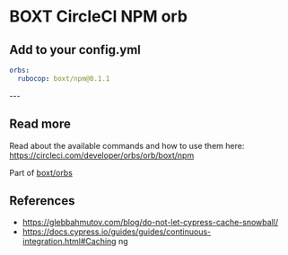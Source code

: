 # BOXT CircleCI NPM orb

<!--
The version number below is automatically populated by a GitHub workflow.
You can see how this works in ./github/workflows/update-readme-workflow.yml
-->

<!-- VERSION_SNIPPET_START -->
## Add to your config.yml

``` yml
orbs:
  rubocop: boxt/npm@0.1.1

```

---<!-- VERSION_SNIPPET_END -->

## Read more

Read about the available commands and how to use them here:
https://circleci.com/developer/orbs/orb/boxt/npm


Part of [boxt/orbs](https://github.com/boxt/orbs)

## References

* https://glebbahmutov.com/blog/do-not-let-cypress-cache-snowball/
* https://docs.cypress.io/guides/guides/continuous-integration.html#Caching
ng
